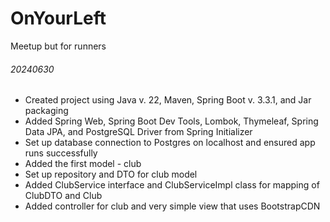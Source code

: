 # OnYourLeft
Meetup but for runners

###### 20240630
- Created project using Java v. 22, Maven, Spring Boot v. 3.3.1, and Jar packaging
- Added Spring Web, Spring Boot Dev Tools, Lombok, Thymeleaf, Spring Data JPA, and PostgreSQL Driver from Spring Initializer
- Set up database connection to Postgres on localhost and ensured app runs successfully
- Added the first model - club
- Set up repository and DTO for club model
- Added ClubService interface and ClubServiceImpl class for mapping of ClubDTO and Club
- Added controller for club and very simple view that uses BootstrapCDN